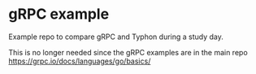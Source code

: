 # gRPC example
Example repo to compare gRPC and Typhon during a study day.

This is no longer needed since the gRPC examples are in the main repo
https://grpc.io/docs/languages/go/basics/